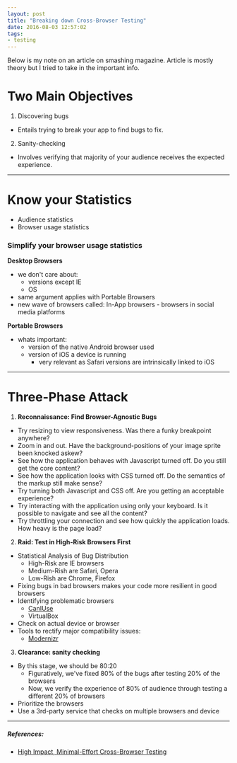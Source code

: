 ```yaml
---
layout: post
title: "Breaking down Cross-Browser Testing"
date: 2016-08-03 12:57:02
tags:
- testing
---
```


Below is my note on an article on smashing magazine. Article is mostly theory but I tried to take in the important info.

# Two Main Objectives

1. Discovering bugs
  * Entails trying to break your app to find bugs to fix.
2. Sanity-checking
  * Involves verifying that majority of your audience receives the expected experience.

-----

# Know your Statistics

- Audience statistics
- Browser usage statistics

### Simplify your browser usage statistics

**Desktop Browsers**

- we don't care about:
  * versions except IE
  * OS
- same argument applies with Portable Browsers
- new wave of browsers called: In-App browsers - browsers in social media platforms

**Portable Browsers**

- whats important:
  * version of the native Android browser used
  * version of iOS a device is running
    * very relevant as Safari versions are intrinsically linked to iOS

-----

# Three-Phase Attack

1. **Reconnaissance: Find Browser-Agnostic Bugs**
  * Try resizing to view responsiveness. Was there a funky breakpoint anywhere?
  * Zoom in and out. Have the background-positions of your image sprite been knocked askew?
  * See how the application behaves with Javascript turned off. Do you still get the core content?
  * See how the application looks with CSS turned off. Do the semantics of the markup still make sense?
  * Try turning both Javascript and CSS off. Are you getting an acceptable experience?
  * Try interacting with the application using only your keyboard. Is it possible to navigate and see all the content?
  * Try throttling your connection and see how quickly the application loads. How heavy is the page load?

2. **Raid: Test in High-Risk Browsers First**
  * Statistical Analysis of Bug Distribution
    * High-Risk are IE browsers
    * Medium-Rish are Safari, Opera
    * Low-Rish are Chrome, Firefox
  * Fixing bugs in bad browsers makes your code more resilient in good browsers
  * Identifying problematic browsers
    * [CanIUse](http://caniuse.com)
    * VirtualBox
  * Check on actual device or browser
  * Tools to rectify major compatibility issues:
    * [Modernizr](http://modernizr.com)

3. **Clearance: sanity checking**
  * By this stage, we should be 80:20
    * Figuratively, we've fixed 80% of the bugs after testing 20% of the browsers
    * Now, we verify the experience of 80% of audience through testing a different 20% of browsers
  * Prioritize the browsers
  * Use a 3rd-party service that checks on multiple browsers and device

-----

##### **References:**

- [High Impact, Minimal-Effort Cross-Browser Testing](https://www.smashingmagazine.com/2016/02/high-impact-minimal-effort-cross-browser-testing/)
